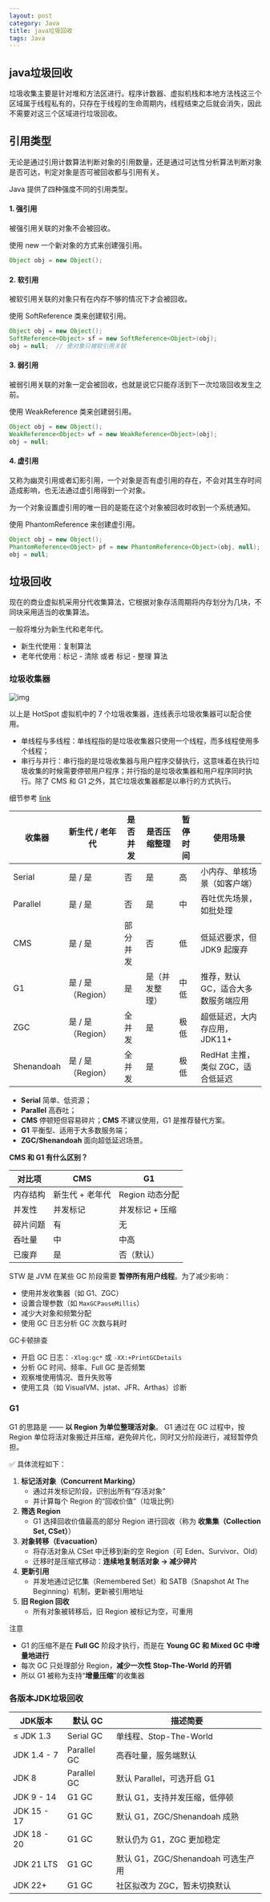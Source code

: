 ```yaml
---
layout: post
category: Java
title: java垃圾回收
tags: Java
---
```


## java垃圾回收

垃圾收集主要是针对堆和方法区进行。程序计数器、虚拟机栈和本地方法栈这三个区域属于线程私有的，只存在于线程的生命周期内，线程结束之后就会消失，因此不需要对这三个区域进行垃圾回收。



## 引用类型

无论是通过引用计数算法判断对象的引用数量，还是通过可达性分析算法判断对象是否可达，判定对象是否可被回收都与引用有关。

Java 提供了四种强度不同的引用类型。

#### 1. 强引用

被强引用关联的对象不会被回收。

使用 new 一个新对象的方式来创建强引用。

```java
Object obj = new Object();
```

#### 2. 软引用

被软引用关联的对象只有在内存不够的情况下才会被回收。

使用 SoftReference 类来创建软引用。

```java
Object obj = new Object();
SoftReference<Object> sf = new SoftReference<Object>(obj);
obj = null;  // 使对象只被软引用关联
```

#### 3. 弱引用

被弱引用关联的对象一定会被回收，也就是说它只能存活到下一次垃圾回收发生之前。

使用 WeakReference 类来创建弱引用。

```java
Object obj = new Object();
WeakReference<Object> wf = new WeakReference<Object>(obj);
obj = null;
```

#### 4. 虚引用

又称为幽灵引用或者幻影引用，一个对象是否有虚引用的存在，不会对其生存时间造成影响，也无法通过虚引用得到一个对象。

为一个对象设置虚引用的唯一目的是能在这个对象被回收时收到一个系统通知。

使用 PhantomReference 来创建虚引用。

```java
Object obj = new Object();
PhantomReference<Object> pf = new PhantomReference<Object>(obj, null);
obj = null;
```

## 垃圾回收

现在的商业虚拟机采用分代收集算法，它根据对象存活周期将内存划分为几块，不同块采用适当的收集算法。

一般将堆分为新生代和老年代。

- 新生代使用：复制算法
- 老年代使用：标记 - 清除 或者 标记 - 整理 算法



### 垃圾收集器

![img](https://cdn.jsdelivr.net/gh/mafulong/mdPic@vv6/v6/202505031212304.jpg)



以上是 HotSpot 虚拟机中的 7 个垃圾收集器，连线表示垃圾收集器可以配合使用。

- 单线程与多线程：单线程指的是垃圾收集器只使用一个线程，而多线程使用多个线程；
- 串行与并行：串行指的是垃圾收集器与用户程序交替执行，这意味着在执行垃圾收集的时候需要停顿用户程序；并行指的是垃圾收集器和用户程序同时执行。除了 CMS 和 G1 之外，其它垃圾收集器都是以串行的方式执行。

细节参考 [link](http://www.cyc2018.xyz/Java/Java%20%E8%99%9A%E6%8B%9F%E6%9C%BA.html#%E5%9E%83%E5%9C%BE%E6%94%B6%E9%9B%86%E7%AE%97%E6%B3%95)



| 收集器     | 新生代 / 老年代   | 是否并发 | 是否压缩整理   | 暂停时间 | 使用场景                            |
| ---------- | ----------------- | -------- | -------------- | -------- | ----------------------------------- |
| Serial     | 是 / 是           | 否       | 是             | 高       | 小内存、单核场景（如客户端）        |
| Parallel   | 是 / 是           | 否       | 是             | 中       | 吞吐优先场景，如批处理              |
| CMS        | 是 / 是           | 部分并发 | 否             | 低       | 低延迟要求，但 JDK9 起废弃          |
| G1         | 是 / 是（Region） | 是       | 是（并发整理） | 中低     | 推荐，默认 GC，适合大多数服务端应用 |
| ZGC        | 是 / 是（Region） | 全并发   | 是             | 极低     | 超低延迟，大内存应用，JDK11+        |
| Shenandoah | 是 / 是（Region） | 全并发   | 是             | 极低     | RedHat 主推，类似 ZGC，适合低延迟   |





- **Serial** 简单、低资源；
- **Parallel** 高吞吐；
- **CMS** 停顿短但容易碎片；**CMS** 不建议使用，G1 是推荐替代方案。
- **G1** 平衡型、适用于大多数服务端；
- **ZGC/Shenandoah** 面向超低延迟场景。



**CMS 和 G1 有什么区别？**

| 对比项   | CMS             | G1              |
| -------- | --------------- | --------------- |
| 内存结构 | 新生代 + 老年代 | Region 动态分配 |
| 并发性   | 并发标记        | 并发标记 + 压缩 |
| 碎片问题 | 有              | 无              |
| 吞吐量   | 中              | 中高            |
| 已废弃   | 是              | 否（默认）      |



STW 是 JVM 在某些 GC 阶段需要 **暂停所有用户线程**。为了减少影响：

- 使用并发收集器（如 G1、ZGC）
- 设置合理参数（如 `MaxGCPauseMillis`）
- 减少大对象和频繁分配
- 使用 GC 日志分析 GC 次数与耗时



GC卡顿排查

- 开启 GC 日志：`-Xlog:gc*` 或 `-XX:+PrintGCDetails`
- 分析 GC 时间、频率、Full GC 是否频繁
- 观察堆使用情况、晋升失败等
- 使用工具（如 VisualVM、jstat、JFR、Arthas）诊断



### G1

G1 的思路是 —— **以 Region 为单位整理活对象**。 G1 通过在 GC 过程中，按 Region 单位将活对象搬迁并压缩，避免碎片化，同时又分阶段进行，减轻暂停负担。

✅ 具体流程如下：

1. **标记活对象（Concurrent Marking）**
   - 通过并发标记阶段，识别出所有“存活对象”
   - 并计算每个 Region 的“回收价值”（垃圾比例）
2. **筛选 Region**
   - G1 选择回收价值最高的部分 Region 进行回收（称为 **收集集（Collection Set, CSet）**）
3. **对象转移（Evacuation）**
   - 将存活对象从 CSet 中迁移到新的空 Region（可 Eden、Survivor、Old）
   - 迁移时是压缩式移动：**连续地复制活对象 → 减少碎片**
4. **更新引用**
   - 并发地通过记忆集（Remembered Set）和 SATB（Snapshot At The Beginning）机制，更新被引用地址
5. **旧 Region 回收**
   - 所有对象被转移后，旧 Region 被标记为空，可重用



注意

- G1 的压缩不是在 **Full GC** 阶段才执行，而是在 **Young GC 和 Mixed GC 中增量地进行**
- 每次 GC 只处理部分 Region，**减少一次性 Stop-The-World 的开销**
- 所以 G1 被称为支持“**增量压缩**”的收集器

### 各版本JDK垃圾回收

| JDK版本     | 默认 GC     | 描述简要                           |
| ----------- | ----------- | ---------------------------------- |
| ≤ JDK 1.3   | Serial GC   | 单线程、Stop-The-World             |
| JDK 1.4 - 7 | Parallel GC | 高吞吐量，服务端默认               |
| JDK 8       | Parallel GC | 默认 Parallel，可选开启 G1         |
| JDK 9 - 14  | G1 GC       | 默认 G1，支持并发压缩，低停顿      |
| JDK 15 - 17 | G1 GC       | 默认 G1，ZGC/Shenandoah 成熟       |
| JDK 18 - 20 | G1 GC       | 默认仍为 G1，ZGC 更加稳定          |
| JDK 21 LTS  | G1 GC       | 默认 G1，ZGC/Shenandoah 可选生产用 |
| JDK 22+     | G1 GC       | 社区拟改为 ZGC，暂未切换默认       |





